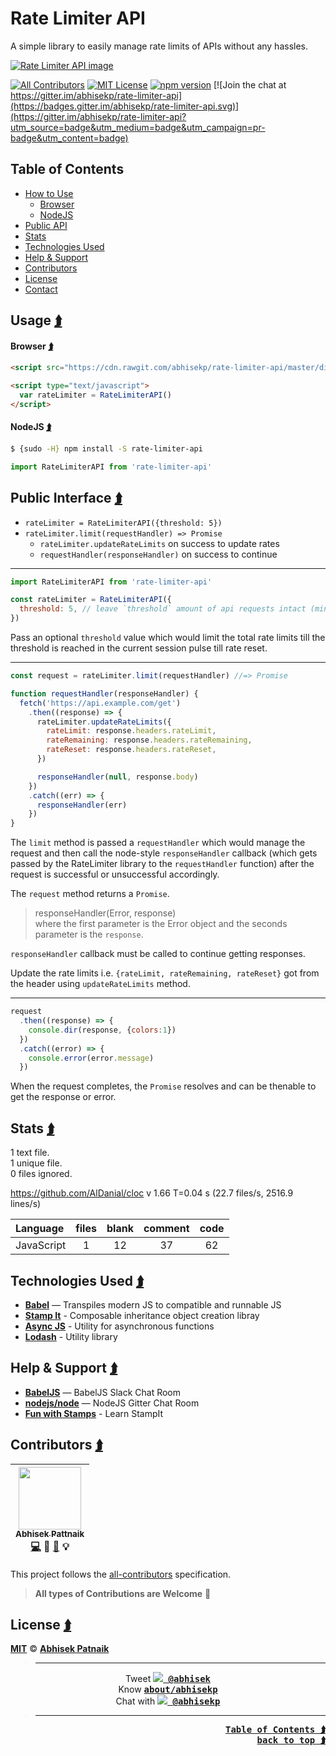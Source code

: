 # <a id="app-top"></a> Rate Limiter API
A simple library to easily manage rate limits of APIs without any hassles.

[![Rate Limiter API image](http://i.imgur.com/JDFpgQZ.jpg "Rate Limiter API image")](#app-top)

[![All Contributors](https://img.shields.io/badge/all_contributors-1-orange.svg?style=flat-square)](#contributors) [![MIT License](https://img.shields.io/badge/License-MIT-56A902.svg?style=flat-square&maxAge=2592000)](LICENSE) [![npm version](https://img.shields.io/npm/v/rate-limiter-api.svg)](https://badge.fury.io/js/rate-limiter-api) [![Join the chat at https://gitter.im/abhisekp/rate-limiter-api](https://badges.gitter.im/abhisekp/rate-limiter-api.svg)](https://gitter.im/abhisekp/rate-limiter-api?utm_source=badge&utm_medium=badge&utm_campaign=pr-badge&utm_content=badge)  

## <a id="toc"></a> Table of Contents
- [How to Use](#usage)
  - [Browser](#usage-browser)
  - [NodeJS](#usage-nodejs)
- [Public API](#public-api)
- [Stats](#stats)
- [Technologies Used](#techs)
- [Help & Support](#help)
- [Contributors](#contrib)
- [License](#license)
- [Contact](#contact)


## <a id="usage"></a>Usage <a href="#toc" title="Table of Contents"><kbd>⮭</kbd></a>
#### <a id="usage-browser"></a>Browser <a href="#toc" title="Table of Contents"><kbd>⮭</kbd></a>
```html
<script src="https://cdn.rawgit.com/abhisekp/rate-limiter-api/master/dist/rate-limiter-api.js"></script>

<script type="text/javascript">
  var rateLimiter = RateLimiterAPI()
</script>
```

#### <a id="usage-nodejs"></a>NodeJS <a href="#toc" title="Table of Contents"><kbd>⮭</kbd></a>
```sh
$ {sudo -H} npm install -S rate-limiter-api
```

```js
import RateLimiterAPI from 'rate-limiter-api'
```


## <a id="public-api"></a>Public Interface <a href="#toc" title="Table of Contents"><kbd>⮭</kbd></a>
- `rateLimiter = RateLimiterAPI({threshold: 5})`
- `rateLimiter.limit(requestHandler) => Promise`
  - `rateLimiter.updateRateLimits` on success to update rates
  - `requestHandler(responseHandler)` on success to continue

----
```js
import RateLimiterAPI from 'rate-limiter-api'

const rateLimiter = RateLimiterAPI({
  threshold: 5, // leave `threshold` amount of api requests intact (minimum: 1)
})
```

Pass an optional `threshold` value which would limit the total rate limits till the threshold is reached in the current session pulse till rate reset.

----
```js
const request = rateLimiter.limit(requestHandler) //=> Promise

function requestHandler(responseHandler) {
  fetch('https://api.example.com/get')
    .then((response) => {
      rateLimiter.updateRateLimits({
        rateLimit: response.headers.rateLimit,
        rateRemaining: response.headers.rateRemaining,
        rateReset: response.headers.rateReset,
      })

      responseHandler(null, response.body)
    })
    .catch((err) => {
      responseHandler(err)
    })
}
```

The `limit` method is passed a `requestHandler` which would manage the request and then call the node-style `responseHandler` callback (which gets passed by the RateLimiter library to the `requestHandler` function) after the request is successful or unsuccessful accordingly.

The `request` method returns a `Promise`.

> responseHandler(Error, response)  
where the first parameter is the Error object and the seconds parameter is the `response`.

`responseHandler` callback must be called to continue getting responses.

Update the rate limits i.e. `{rateLimit, rateRemaining, rateReset}` got from the header using `updateRateLimits` method.

----
```js
request
  .then((response) => {
    console.dir(response, {colors:1})
  })
  .catch((error) => {
    console.error(error.message)
  })
```

When the request completes, the `Promise` resolves and can be thenable to get the response or error.

## <a id="stats"></a>Stats <a href="#toc" title="Table of Contents"><kbd>⮭</kbd></a>

1 text file.  
1 unique file.  
0 files ignored.  

https://github.com/AlDanial/cloc v 1.66  T=0.04 s (22.7 files/s, 2516.9 lines/s)

Language|files|blank|comment|code
:---|:---:|:---:|:---:|:---:
JavaScript|1|12|37|62


## <a id="techs"></a>Technologies Used <a href="#toc" title="Table of Contents"><kbd>⮭</kbd></a>
- [**Babel**](http://babeljs.io) — Transpiles modern JS to compatible and runnable JS
- [**Stamp It**](https://github.com/stampit-org/stampit#readme) - Composable inheritance object creation libray
- [**Async JS**](https://caolan.github.io/async/index.html) - Utility for asynchronous functions
- [**Lodash**](https://lodash.com/) - Utility library

## <a id="help"></a>Help & Support <a href="#toc" title="Table of Contents"><kbd>⮭</kbd></a>
- [**BabelJS**](https://babeljs.slack.com) — BabelJS Slack Chat Room
- [**nodejs/node**](https://gitter.im/nodejs/node) — NodeJS Gitter Chat Room
- [**Fun with Stamps**](https://medium.com/@koresar/fun-with-stamps-episode-1-stamp-basics-e0627d81efe0) - Learn StampIt


## <a id="contrib"></a>Contributors <a href="#toc" title="Table of Contents"><kbd>⮭</kbd></a>

<!-- ALL-CONTRIBUTORS-LIST:START - Do not remove or modify this section -->
| [<img src="https://avatars.githubusercontent.com/u/1029200?v=3" width="100px;"/><br /><sub>Abhisek Pattnaik</sub>](http://about.me/abhisekp)<br />[💻](https://github.com/abhisekp/rate-limiter-api/commits?author=abhisekp) 🎨 [📖](https://github.com/abhisekp/rate-limiter-api/commits?author=abhisekp) 💡 |
| :---: |
<!-- ALL-CONTRIBUTORS-LIST:END -->
This project follows the [all-contributors](https://github.com/kentcdodds/all-contributors#emoji-key) specification.

> **All types of Contributions are Welcome** :pray:

## <a id="license"></a>License <a href="#toc" title="Table of Contents"><kbd>⮭</kbd></a>

[**MIT**](LICENSE) © [**Abhisek Patnaik**](https://github.com/abhisekp)

> ----
<a id="contact"></a>
<p align="center">
Tweet <kbd><a href="https://twitter.com/abhisek"><b><img src="https://i.imgur.com/wOPZd0Y.png?1"> @abhisek</b></a></kbd><br>
Know <kbd><b><a href="https://about.me/abhisekp">about/abhisekp</a></b></kbd><br>
Chat with <kbd><a href="https://gitter.im/abhisekp">
<img src="https://i.imgur.com/ThSWa6Y.png?2"> <b>@abhisekp</b></a></kbd>
</p>

> ----

<div align="right">
 <a href="#toc" title="Table of Contents"><kbd><b>Table of Contents ⮭</b></kbd></a><br>
 <a href="#app-top"><kbd><b>back to top ⮭</b></kbd></a>
</div>
